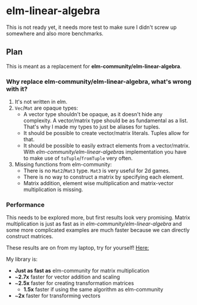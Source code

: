 # elm-linear-algebra

This is not ready yet, it needs more test to make sure I didn't screw up somewhere and also more benchmarks.

## Plan
This is meant as a replacement for **elm-community/elm-linear-algebra**.

### Why replace elm-community/elm-linear-algebra, what's wrong with it?

1. It's not written in elm.
2. `Vec`/`Mat` are opaque types:
    - A vector type shouldn't be opaque, as it doesn't hide any complexity. A vector/matrix type should be as fundamental as a list. That's why I made my types to just be aliases for tuples. 
    - It should be possible to create vector/matrix literals. Tuples allow for that.
    - It should be possible to easily extract elements from a vector/matrix. With *elm-community/elm-linear-algebra*s implementation you have to make use of `toTuple`/`fromTuple` very often.
3. Missing functions from elm-community:
    - There is no `Mat2`/`Mat3` type. `Mat3` is very useful for 2d games.
    - There is no way to construct a matrix by specifying each element.
    - Matrix addition, element wise multiplication and matrix-vector multiplication is missing.

### Performance

This needs to be explored more, but first results look very promising.
Matrix multiplication is just as fast as in *elm-community/elm-linear-algebra* and some more complicated examples are much faster because we can directly construct matrices.

These results are on from my laptop, try for yourself!
[Here:](/bench)

My library is:
 * **Just as fast as** elm-community for matrix multiplication
 * ~**2.7x** faster for vector addition and scaling 
 * ~**2.5x** faster for creating transformation matrices
     - **1.5x** faster if using the same algorithm as elm-community
 * ~**2x** faster for transforming vectors